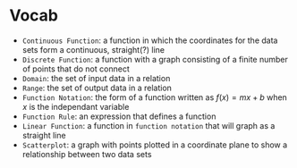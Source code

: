 # Vocab
- `Continuous Function`: a function in which the coordinates for the data sets form a continuous, straight(?) line
- `Discrete Function`: a function with a graph consisting of a finite number of points that do not connect
- `Domain`: the set of input data in a relation
- `Range`: the set of output data in a relation
- `Function Notation`: the form of a function written as $f(x)=mx+b$ when $x$ is the independant variable
- `Function Rule`: an expression that defines a function
- `Linear Function`: a function in `function notation` that will graph as a straight line
- `Scatterplot`: a graph with points plotted in a coordinate plane to show a relationship between two data sets